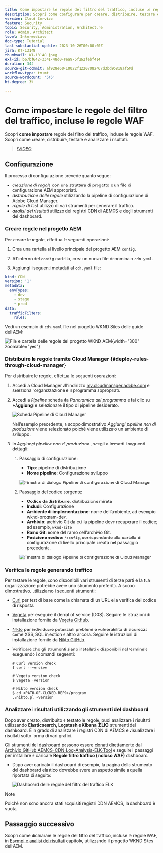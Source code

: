 ```yaml
---
title: Come impostare le regole del filtro del traffico, incluse le regole WAF
description: Scopri come configurare per creare, distribuire, testare e analizzare i risultati delle regole del filtro del traffico, incluse le regole WAF.
version: Cloud Service
feature: Security
topic: Security, Administration, Architecture
role: Admin, Architect
level: Intermediate
doc-type: Tutorial
last-substantial-update: 2023-10-26T00:00:00Z
jira: KT-13148
thumbnail: KT-13148.jpeg
exl-id: b67bf642-3341-48d0-8ea9-5f262febf414
duration: 344
source-git-commit: af928e60410022f12207082467d3bd9b818af59d
workflow-type: tm+mt
source-wordcount: '545'
ht-degree: 3%

---
```


# Come impostare le regole del filtro del traffico, incluse le regole WAF

Scopri **come impostare** regole del filtro del traffico, incluse le regole WAF. Scopri come creare, distribuire, testare e analizzare i risultati.

>[!VIDEO](https://video.tv.adobe.com/v/3425407?quality=12&learn=on)

## Configurazione

Il processo di configurazione prevede quanto segue:

- _creazione di regole_ con una struttura di progetto e un file di configurazione AEM appropriati.
- _distribuzione delle regole_ utilizzando la pipeline di configurazione di Adobe Cloud Manager.
- _regole di test_ utilizzo di vari strumenti per generare il traffico.
- _analisi dei risultati_ utilizzo dei registri CDN di AEMCS e degli strumenti del dashboard.

### Creare regole nel progetto AEM

Per creare le regole, effettua le seguenti operazioni:

1. Crea una cartella al livello principale del progetto AEM `config`.

1. All&#39;interno del `config` cartella, crea un nuovo file denominato `cdn.yaml`.

1. Aggiungi i seguenti metadati al `cdn.yaml` file:

```yaml
kind: CDN
version: '1'
metadata:
  envTypes:
    - dev
    - stage
    - prod
data:
  trafficFilters:
    rules:
```

Vedi un esempio di `cdn.yaml` file nel progetto WKND Sites delle guide dell’AEM:

![File e cartella delle regole del progetto WKND AEM](./assets/wknd-rules-file-and-folder.png){width="800" zoomable="yes"}

### Distribuire le regole tramite Cloud Manager {#deploy-rules-through-cloud-manager}

Per distribuire le regole, effettua le seguenti operazioni:

1. Accedi a Cloud Manager all’indirizzo [my.cloudmanager.adobe.com](https://my.cloudmanager.adobe.com/) e seleziona l’organizzazione e il programma appropriati.

1. Accedi a _Pipeline_ scheda da _Panoramica del programma_ e fai clic su **+Aggiungi** e selezionare il tipo di pipeline desiderato.

   ![Scheda Pipeline di Cloud Manager](./assets/cloud-manager-pipelines-card.png)

   Nell’esempio precedente, a scopo dimostrativo _Aggiungi pipeline non di produzione_ viene selezionato poiché viene utilizzato un ambiente di sviluppo.

1. In _Aggiungi pipeline non di produzione_ , scegli e immetti i seguenti dettagli:

   1. Passaggio di configurazione:

      - **Tipo**: pipeline di distribuzione
      - **Nome pipeline**: Configurazione sviluppo

      ![Finestra di dialogo Pipeline di configurazione di Cloud Manager](./assets/cloud-manager-config-pipeline-step1-dialog.png)

   2. Passaggio del codice sorgente:

      - **Codice da distribuire**: distribuzione mirata
      - **Includi**: Configurazione
      - **Ambiente di implementazione**: nome dell’ambiente, ad esempio wknd-program-dev.
      - **Archivio**: archivio Git da cui la pipeline deve recuperare il codice; ad esempio, `wknd-site`
      - **Ramo Git**: nome del ramo dell’archivio Git.
      - **Posizione codice**: `/config`, corrispondente alla cartella di configurazione di livello principale creata nel passaggio precedente.

      ![Finestra di dialogo Pipeline di configurazione di Cloud Manager](./assets/cloud-manager-config-pipeline-step2-dialog.png)

### Verifica le regole generando traffico

Per testare le regole, sono disponibili vari strumenti di terze parti e la tua organizzazione potrebbe avere uno strumento preferito. A scopo dimostrativo, utilizziamo i seguenti strumenti:

- [Curl](https://curl.se/) per test di base come la chiamata di un URL e la verifica del codice di risposta.

- [Vegeta](https://github.com/tsenart/vegeta) per eseguire il denial of service (DOS). Seguire le istruzioni di installazione fornite da [Vegeta GitHub](https://github.com/tsenart/vegeta#install).

- [Nikto](https://github.com/sullo/nikto/wiki) per individuare potenziali problemi e vulnerabilità di sicurezza come XSS, SQL injection e altro ancora. Seguire le istruzioni di installazione fornite da [Nikto GitHub](https://github.com/sullo/nikto).

- Verificare che gli strumenti siano installati e disponibili nel terminale eseguendo i comandi seguenti:

  ```shell
  # Curl version check
  $ curl --version
  
  # Vegeta version check
  $ vegeta -version
  
  # Nikto version check
  $ cd <PATH-OF-CLONED-REPO>/program
  ./nikto.pl -Version
  ```

### Analizzare i risultati utilizzando gli strumenti del dashboard

Dopo aver creato, distribuito e testato le regole, puoi analizzare i risultati utilizzando **Elasticsearch, Logstash e Kibana (ELK)** strumenti del dashboard. È in grado di analizzare i registri CDN di AEMCS e visualizzare i risultati sotto forma di vari grafici.

Gli strumenti del dashboard possono essere clonati direttamente dal [Archivio GitHub AEMCS-CDN-Log-Analysis-ELK-Tool](https://github.com/adobe/AEMCS-CDN-Log-Analysis-ELK-Tool) e seguire i passaggi per installare e caricare **Regole filtro traffico (incluso WAF)** dashboard.

- Dopo aver caricato il dashboard di esempio, la pagina dello strumento del dashboard elastico dovrebbe avere un aspetto simile a quella riportata di seguito:

  ![Dashboard delle regole del filtro del traffico ELK](./assets/elk-dashboard.png)

>[!NOTE]
>
>    Poiché non sono ancora stati acquisiti registri CDN AEMCS, la dashboard è vuota.


## Passaggio successivo

Scopri come dichiarare le regole del filtro del traffico, incluse le regole WAF, in [Esempi e analisi dei risultati](./examples-and-analysis.md) capitolo, utilizzando il progetto WKND Sites dell’AEM.
